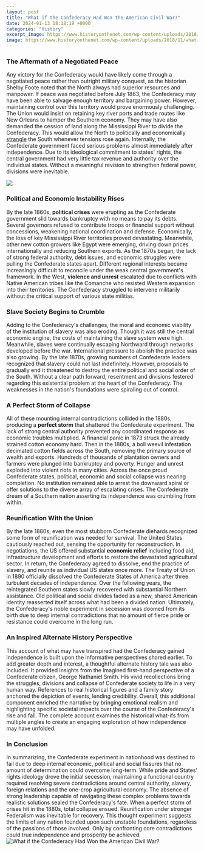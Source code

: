 ```yaml
---
layout: post
title: "What if the Confederacy Had Won the American Civil War?"
date: 2024-01-13 18:18:19 +0000
categories: "History"
excerpt_image: https://www.historyonthenet.com/wp-content/uploads/2018/11/what-if-the-south-won-the-civil-war.jpg
image: https://www.historyonthenet.com/wp-content/uploads/2018/11/what-if-the-south-won-the-civil-war.jpg
---
```


### The Aftermath of a Negotiated Peace
Any victory for the Confederacy would have likely come through a negotiated peace rather than outright military conquest, as the historian Shelby Foote noted that the North always had superior resources and manpower. If peace was negotiated before July 1863, the Confederacy may have been able to salvage enough territory and bargaining power. However, maintaining control over this territory would prove enormously challenging. 
The Union would insist on retaining key river ports and trade routes like New Orleans to hamper the Southern economy. They may have also demanded the cession of land along the Mississippi River to divide the Confederacy. This would allow the North to politically and economically [strangle](https://store.fi.io.vn/collection/alegre) the South whenever tensions rose again. Internally, the Confederate government faced serious problems almost immediately after independence. Due to its ideological commitment to states' rights, the central government had very little tax revenue and authority over the individual states. Without a meaningful revision to strengthen federal power, divisions were inevitable.

![](https://i.ytimg.com/vi/48RJxyCTkC8/maxresdefault.jpg)
### Political and Economic Instability Rises
By the late 1860s, **political crises** were erupting as the Confederate government slid towards bankruptcy with no means to pay its debts. Several governors refused to contribute troops or financial support without concessions, weakening national coordination and defense. Economically, the loss of key Mississippi River territories proved devastating. Meanwhile, other new cotton growers like Egypt were emerging, driving down prices internationally and reducing Southern exports. 
As the 1870s began, the lack of strong federal authority, debt issues, and economic struggles were pulling the Confederate states apart. Different regional interests became increasingly difficult to reconcile under the weak central government's framework. In the West, **violence and unrest** escalated due to conflicts with Native American tribes like the Comanche who resisted Western expansion into their territories. The Confederacy struggled to intervene militarily without the critical support of various state militias.
### Slave Society Begins to Crumble
Adding to the Confederacy's challenges, the moral and economic viability of the institution of slavery was also eroding. Though it was still the central economic engine, the costs of maintaining the slave system were high. Meanwhile, slaves were continually escaping Northward through networks developed before the war. International pressure to abolish the practice was also growing. 
By the late 1870s, growing numbers of Confederate leaders recognized that slavery could not last indefinitely. However, proposals to gradually end it threatened to destroy the entire political and social order of the South. Without a clear path forward, resentment and divisions festered regarding this existential problem at the heart of the Confederacy. The weaknesses in the nation's foundations were spiraling out of control.
### A Perfect Storm of Collapse
All of these mounting internal contradictions collided in the 1880s, producing a **perfect storm** that shattered the Confederate experiment. The lack of strong central authority prevented any coordinated response as economic troubles multiplied. A financial panic in 1873 struck the already strained cotton economy hard. Then in the 1880s, a boll weevil infestation decimated cotton fields across the South, removing the primary source of wealth and exports. 
Hundreds of thousands of plantation owners and farmers were plunged into bankruptcy and poverty. Hunger and unrest exploded into violent riots in many cities. Across the once proud Confederate states, political, economic and social collapse was nearing completion. No institution remained able to arrest the downward spiral or offer solutions to the diverse array of escalating crises. The Confederate dream of a Southern nation asserting its independence was crumbling from within.
### Reunification With the Union
By the late 1880s, even the most stubborn Confederate diehards recognized some form of reunification was needed for survival. The United States cautiously reached out, sensing the opportunity for reconstruction. In negotiations, the US offered substantial **economic relief** including food aid, infrastructure development and efforts to restore the devastated agricultural sector. In return, the Confederacy agreed to dissolve, end the practice of slavery, and reunite as individual US states once more.
The Treaty of Union in 1890 officially dissolved the Confederate States of America after three turbulent decades of independence. Over the following years, the reintegrated Southern states slowly recovered with substantial Northern assistance. Old political and social divides faded as a new, shared American identity reasserted itself across what had been a divided nation. Ultimately, the Confederacy's noble experiment in secession was doomed from its birth due to deep internal contradictions that no amount of fierce pride or resistance could overcome in the long run.
### An Inspired Alternate History Perspective
This account of what may have transpired had the Confederacy gained independence is built upon the informative perspectives shared earlier. To add greater depth and interest, a thoughtful alternate history tale was also included. It provided insights from the imagined first-hand perspective of a Confederate citizen, George Nathaniel Smith. 
His vivid recollections bring the struggles, divisions and collapse of Confederate society to life in a very human way. References to real historical figures and a family story anchored the depiction of events, lending credibility. Overall, this additional component enriched the narrative by bringing emotional realism and highlighting specific societal impacts over the course of the Confederacy's rise and fall. The complete account examines the historical what-ifs from multiple angles to create an engaging exploration of how independence may have unfolded.
### In Conclusion
In summarizing, the Confederate experiment in nationhood was destined to fail due to deep internal economic, political and social fissures that no amount of determination could overcome long-term. While pride and States' rights ideology drove the initial secession, maintaining a functional country required resolving severe contradictions around central authority, slavery, foreign relations and the one-crop agricultural economy. 
The absence of strong leadership capable of navigating these complex problems towards realistic solutions sealed the Confederacy's fate. When a perfect storm of crises hit in the 1880s, total collapse ensued. Reunification under stronger Federalism was inevitable for recovery. This thought experiment suggests the limits of any nation founded upon such unstable foundations, regardless of the passions of those involved. Only by confronting core contradictions could true independence and prosperity be achieved.
![What if the Confederacy Had Won the American Civil War?](https://www.historyonthenet.com/wp-content/uploads/2018/11/what-if-the-south-won-the-civil-war.jpg)